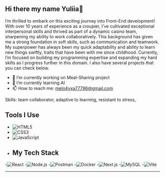 ## Hi there  my name Yuliia👋

I’m thrilled to embark on this exciting journey into Front-End development! With over 10 years of experience as a croupier, I’ve cultivated exceptional interpersonal skills and thrived as part of a dynamic casino team, sharpening my ability to work collaboratively. This background has given me a strong foundation in soft skills, such as communication and teamwork. My superpower has always been my quick adaptability and ability to learn new things swiftly, traits that have been with me since childhood.
Currently, I’m focused on building my programming expertise and expanding my hard skills as I progress further in this domain. I also have several projects that you can check below.


- 🔭 I’m currently working on Meal-Sharing project
- 🌱 I’m currently learning AI
- 📫 How to reach me: melo4yxa77796@gmail.com

Skills:
team collaborator,
adaptive to learning,
resistant to stress,


## Tools I Use
- ![HTML5](https://img.shields.io/badge/HTML5-E34F26?style=flat&logo=html5&logoColor=white)
- ![CSS3](https://img.shields.io/badge/CSS3-1572B6?style=flat&logo=css3&logoColor=white)
- ![JavaScript](https://img.shields.io/badge/JavaScript-F7DF1E?style=flat&logo=javascript&logoColor=black)
- ## My Tech Stack
-![React](https://img.shields.io/badge/-React-61DAFB?style=flat&logo=react&logoColor=white)
-![Node.js](https://img.shields.io/badge/-Node.js-339933?style=flat&logo=node.js&logoColor=white)
-![Postman](https://img.shields.io/badge/Postman-FF6C37?style=flat&logo=postman&logoColor=white)
-![Docker](https://img.shields.io/badge/Docker-2496ED?style=flat&logo=docker&logoColor=white)
-![Next.js](https://img.shields.io/badge/Next.js-000000?style=flat&logo=next.js&logoColor=white)
-![MySQL](https://img.shields.io/badge/MySQL-4479A1?style=flat&logo=mysql&logoColor=white)
-![Vite](https://img.shields.io/badge/Vite-646CFF?style=flat&logo=vite&logoColor=white)




------







